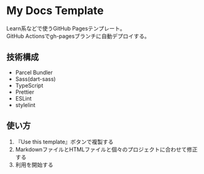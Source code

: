 # My Docs Template
Learn系などで使うGitHub Pagesテンプレート。  
GitHub Actionsでgh-pagesブランチに自動デプロイする。

## 技術構成
- Parcel Bundler
- Sass(dart-sass)
- TypeScript
- Prettier
- ESLint
- stylelint

## 使い方
1. 『Use this template』ボタンで複製する
2. MarkdownファイルとHTMLファイルと個々のプロジェクトに合わせて修正する
3. 利用を開始する